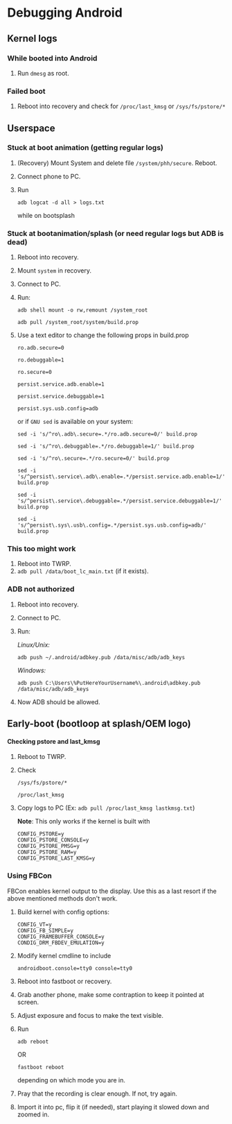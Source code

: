 # Debugging Android

## Kernel logs

### While booted into Android
1) Run `dmesg` as root. 

### Failed boot
1) Reboot into recovery and check for `/proc/last_kmsg` or `/sys/fs/pstore/*`

## Userspace

### Stuck at boot animation (getting regular logs)
1) (Recovery) Mount System and delete file `/system/phh/secure`. Reboot.
2) Connect phone to PC.
3) Run 

    ```adb logcat -d all > logs.txt```

    while on bootsplash

### Stuck at bootanimation/splash (or need regular logs but ADB is dead)
1) Reboot into recovery.
2) Mount `system` in recovery.
3) Connect to PC.
4) Run:

    ```adb shell mount -o rw,remount /system_root```

    ```adb pull /system_root/system/build.prop```

5) Use a text editor to change the following props in build.prop 

    `ro.adb.secure=0`
    
    `ro.debuggable=1`
    
    `ro.secure=0`
    
    `persist.service.adb.enable=1`
    
    `persist.service.debuggable=1`
    
    `persist.sys.usb.config=adb`

    or if `GNU sed` is available on your system:

    ```
    sed -i 's/^ro\.adb\.secure=.*/ro.adb.secure=0/' build.prop
    ```
    
    ```
    sed -i 's/^ro\.debuggable=.*/ro.debuggable=1/' build.prop
    ```
    
    ```
    sed -i 's/^ro\.secure=.*/ro.secure=0/' build.prop
    ```
    
    ```
    sed -i 's/^persist\.service\.adb\.enable=.*/persist.service.adb.enable=1/' build.prop
    ```
    
    ```
    sed -i 's/^persist\.service\.debuggable=.*/persist.service.debuggable=1/' build.prop
    ```
    
    ```
    sed -i 's/^persist\.sys\.usb\.config=.*/persist.sys.usb.config=adb/' build.prop
    ```

### This too might work
1) Reboot into TWRP.
2) `adb pull /data/boot_lc_main.txt` (if it exists).

### ADB not authorized
1) Reboot into recovery.
2) Connect to PC.
3) Run:

    *Linux/Unix:*
    
    ```adb push ~/.android/adbkey.pub /data/misc/adb/adb_keys```

    *Windows:*
    
    ```adb push C:\Users\%PutHereYourUsername%\.android\adbkey.pub /data/misc/adb/adb_keys```

4) Now ADB should be allowed.

## Early-boot (bootloop at splash/OEM logo)

#### Checking pstore and last_kmsg
1) Reboot to TWRP.
2) Check

    ```/sys/fs/pstore/*```

    ```/proc/last_kmsg```

3) Copy logs to PC (Ex: `adb pull /proc/last_kmsg lastkmsg.txt`)

    **Note**: This only works if the kernel is built with 
    ```
    CONFIG_PSTORE=y
    CONFIG_PSTORE_CONSOLE=y
    CONFIG_PSTORE_PMSG=y
    CONFIG_PSTORE_RAM=y
    CONFIG_PSTORE_LAST_KMSG=y
    ```

### Using FBCon

FBCon enables kernel output to the display. Use this as a last resort if the above mentioned methods don't work.

1) Build kernel with config options:
    ```
    CONFIG_VT=y
    CONFIG_FB_SIMPLE=y
    CONFIG_FRAMEBUFFER_CONSOLE=y
    CONDIG_DRM_FBDEV_EMULATION=y
    ```
2) Modify kernel cmdline to include

    ```
    androidboot.console=tty0 console=tty0
    ```

3) Reboot into fastboot or recovery.

4) Grab another phone, make some contraption to keep it pointed at screen.

5) Adjust exposure and focus to make the text visible.

6) Run
    ```
    adb reboot
    ```
    OR
    ```
    fastboot reboot
    ```
    depending on which mode you are in.

7) Pray that the recording is clear enough. If not, try again.

8) Import it into pc, flip it (if needed), start playing it slowed down and zoomed in.
